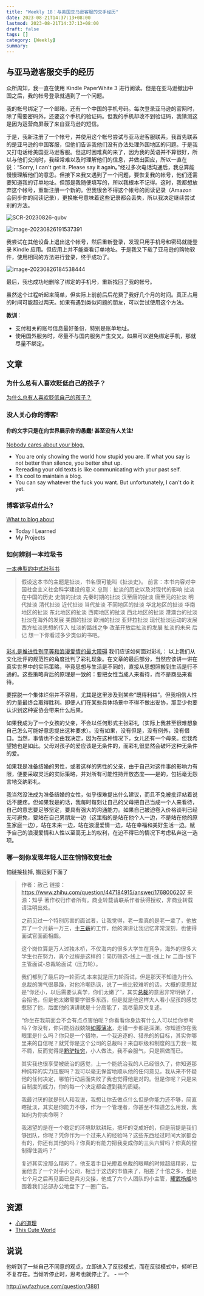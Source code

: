 ```yaml
---
title: "Weekly 18：与美国亚马逊客服的交手经历"
date: 2023-08-21T14:37:13+08:00
lastmod: 2023-08-21T14:37:13+08:00
draft: false
tags: []
category: [Weekly]
summary: 
---
```


## 与亚马逊客服交手的经历

众所周知，我一直在使用 Kindle PaperWhite 3 进行阅读。但是在亚马逊撤出中国之后，我的帐号登录就遇到了一个问题。

我的帐号绑定了一个邮箱，还有一个中国的手机号码。每次登录亚马逊的官网时，除了需要密码外，还要这个手机的验证码。但我的手机却收不到验证码，我猜测这是因为运营商屏蔽了来自亚马逊的短信。

于是，我新注册了一个帐号，并使用这个帐号尝试与亚马逊客服联系。我首先联系的是亚马逊的中国客服，但他们告诉我他们没有办法处理外国地区的问题。于是我又打电话给美国亚马逊客服。但这时困难真的来了，因为我的英语并不算很好，所以与他们交流时，我经常难以及时理解他们的信息，并做出回应，所以一直在说：“Sorry, I can't get it. Please say it again。”经过多次电话沟通后，我总算能慢慢理解他们的意思。但接下来我又遇到了一个问题，要恢复我的帐号，他们还需要知道我的订单地址。但那是我随便填写的，所以我根本不记得。这时，我都想放弃这个帐号，重新注册一个新的。但我很舍不得这个帐号的阅读记录（Amazon 会同步你的阅读记录），更换帐号意味着这些记录都会丢失，所以我决定继续尝试别的方法。

![SCR-20230826-qubv](https://raw.githubusercontent.com/huyixi/Pics/main/uPic/SCR-20230826-qubv.png)

![image-20230826191537391](https://raw.githubusercontent.com/huyixi/Pics/main/uPic/image-20230826191537391.png)

我尝试在其他设备上退出这个帐号，然后重新登录，发现只用手机号和密码就能登录 Kindle 应用。但应用上并不能查看订单地址。于是我又下载了亚马逊的购物软件，使用相同的方法进行登录，终于成功了。

![image-20230826184538444](https://raw.githubusercontent.com/huyixi/Pics/main/uPic/image-20230826184538444.png)

最后，我也成功地删除了绑定的手机号，重新找回了我的帐号。

虽然这个过程听起来简单，但实际上前前后后花费了我好几个月的时间。真正占用的时间可能超过两天。如果有遇到类似问题的朋友，可以尝试使用这个方法。

**教训**：

- 支付相关的账号信息最好备份，特别是账单地址。
- 使用国外服务时，尽量不与国内服务产生交叉。如果可以避免绑定手机，那就尽量不绑定。

## 文章

### 为什么总有人喜欢贬低自己的孩子？

[为什么总有人喜欢贬低自己的孩子？](http://wufazhuce.com/question/3881)

### 没人关心你的博客!

#### 你的文字只是在向世界展示你的愚蠢! 甚至没有人关注!

[Nobody cares about your blog.](https://www.alexmolas.com/2023/07/15/nobody-cares-about-your-blog.html)

- You are only showing the world how stupid you are. If what you say is not better than silence, you better shut up.
- Rereading your old texts is like communicating with your past self.
- It’s cool to maintain a blog.
- You can say whatever the fuck you want. But unfortunately, I can't do it yet.

### 博客该写点什么?

[What to blog about](https://simonwillison.net/2022/Nov/6/what-to-blog-about/)

- Today I Learned
- My Projects

### 如何辨别一本垃圾书

[一本典型的中式社科书](https://darmau.design/article/a-typical-chinese-social-science-book)

> 假设这本书的主题是扯淡，书名很可能叫《扯淡史》。
> 前言：本书内容对中国社会主义社会科学建设的意义
> 总则：扯淡的历史以及对现代的影响
> 扯淡在中国的历史
> 史前的扯淡
> 先秦时期的扯淡
> 汉至唐的扯淡
> 唐至元的扯淡
> 明代扯淡
> 清代扯淡
> 近代扯淡
> 当代扯淡
> 不同地区的扯淡
> 华北地区的扯淡
> 华南地区的扯淡
> 东北地区的扯淡
> 西南地区的扯淡
> 西北地区的扯淡
> 港澳台的扯淡
> 扯淡在海外的发展
> 美国的扯淡
> 欧洲的扯淡
> 亚非拉扯淡
> 现代扯淡运动的发展
> 西方扯淡思想的传入
> 扯淡的路线之争
> 改革开放后扯淡的发展
> 扯淡的未来
> 后记
> 想一下你看过多少类似的书吧。

###

[彩礼是推进性别平等和浪漫爱情的最大障碍](https://stephenleng.com/bride-price/)
我们应该如何面对彩礼：
以上我们从文化批评的规范性的角度批判了彩礼现象。在文章的最后部分，当然应该讲一讲在真实世界中的实际策略，毕竟思想与生活是不同的，直接从思想照搬到生活是行不通的。这些策略背后的原理是一致的：要把女性当成人来看待，而不是商品来看待。

要摆脱一个集体烂俗并不容易，尤其是这里涉及到某些“既得利益”。但我相信人性的力量最终会取得胜利。即便人们在某些具体场景中不得不做出妥协，那至少也要认识到这种妥协会带来什么后果。

如果我成为了一个女孩的父亲，不会以任何形式主张彩礼（实际上我甚至很难想象自己怎么可能好意思提出这种要求）。没有如果，没有但是，没有例外，没有借口。当然，事情也不全由我决定，因为在这种情况下，女儿还有一个母亲。但我希望她也是如此。父母对孩子的爱应该是无条件的，而彩礼很显然会破坏这种无条件的爱。

如果我是准备结婚的男性，或者这样的男性的父亲，由于自己对这件事的影响力有限，便要采取灵活的实际策略，并对所有可能性持开放态度——是的，包括毫无怨言地交纳彩礼。

我当然没法成为准备结婚的女性，似乎很难提出什么建议，而且不免被批评站着说话不腰疼。但如果我是的话，我每时每刻让自己的父母把自己当成一个人来看待，自己的意志要足够坚定，要具有强大的沟通能力。如果自己被迫卷入价格谈判已经无可避免，要站在自己男朋友一边（这里指的是站在他个人一边，不是站在他的原生家庭一边），站在未来一边，站在浪漫爱情一边，站在幸福和美好生活一边。赋予自己的浪漫爱情和人性以至高无上的权利，在迫不得已的情况下考虑私奔这一选项。

### 哪一刻你发现年轻人正在悄悄改变社会

怕链接挂掉, 搬运到下面了

> 作者：赦己
> 链接：https://www.zhihu.com/question/447184915/answer/1768006207
> 来源：知乎
> 著作权归作者所有。商业转载请联系作者获得授权，非商业转载请注明出处。
>
> 之前见过一个特别厉害的面试者，让我觉得，老一辈真的是老一辈了，他放弃了一个月薪一万三，[十三薪](https://www.zhihu.com/search?q=十三薪&search_source=Entity&hybrid_search_source=Entity&hybrid_search_extra={"sourceType"%3A"answer"%2C"sourceId"%3A1768006207})的工作，他的演讲让我记忆非常深刻，也使得面试官面面相觑。
>
> 这个岗位算是万人过独木桥，不仅海内的很多大学生在竞争，海外的很多大学生也在努力，真个过程是这样的：简历筛选-线上一面-线上 hr 二面-线下主管面试-总裁轮面试（压力轮）。
>
> 我们都到了最后的一轮面试,本来就是压力轮面试，但是那天不知道为什么总裁的脾气很暴躁，对他冷嘲热讽，说了一些比较难听的话，大概的意思就是“你还小，以后需要认真学，你们太嫩了”，其实[总裁](https://www.zhihu.com/search?q=总裁&search_source=Entity&hybrid_search_source=Entity&hybrid_search_extra={"sourceType"%3A"answer"%2C"sourceId"%3A1768006207})的意思非常明确了，会招他，但是他太嫩需要学很多东西，但是就是他这样大人看小屁孩的感觉惹怒了他，后面他的演讲就是十分高能了，我尽量原文复述。
>
> “你坐在我前面会不会有点点害怕呢？你看看你身边有什么人可以给你参考吗？你没有，你只能战战兢兢[如履薄冰](https://www.zhihu.com/search?q=如履薄冰&search_source=Entity&hybrid_search_source=Entity&hybrid_search_extra={"sourceType"%3A"answer"%2C"sourceId"%3A1768006207})，走错一步都是深渊。你知道你在我眼里是什么吗？你只是一个猎物，一个我追逐的、猎杀的的目标，其实你哪里来的自信呢？就凭你是这个公司的总裁吗？来自职级和制度的压力我一概不屑，反而觉得是[黔驴技穷](https://www.zhihu.com/search?q=黔驴技穷&search_source=Entity&hybrid_search_source=Entity&hybrid_search_extra={"sourceType"%3A"answer"%2C"sourceId"%3A1768006207})，小人做法，我不会服气，只是照做而已。
>
> 其实我也很享受被统治的感觉，上一个能统治我的人已经很久了，你知道那种纯粹的实力压服吗？我可以毫无保留地顺从他的任何意见，我从来不怀疑他的任何决定，哪怕行动后面失败了我也觉得他是对的。但是你呢？只是来自制度的威力，你的每一个决定都会遭到我的质疑。
>
> 我最讨厌的就是别人和我说，我想让你去做点什么但是你能力还不够，简直瞎扯淡，其实是你能力不够，作为一个管理者，你甚至不知道怎么用我，我如何为你卖命啊？
>
> 我渴望的是在一个稳定的环境默默耕耘，把坏的变成好的，但是前提是我们够团队，你呢？凭你作为一个过来人的经验吗？这些东西经过时间大家都会有的，你还有其他的吗？你真的有能力把我变成你的三头六臂吗？你真的控制得住我吗？”
>
> 复述其实没那么精彩了，他支着手目光瞪着总裁的眼睛的时候超级精彩，后面他去了一个对手小公司，相当于这边的市值来了，相差了十倍之多，但是七个月之后再见面已是兵刃交接，他成了六个人团队的小主管，[耀武扬威](https://www.zhihu.com/search?q=耀武扬威&search_source=Entity&hybrid_search_source=Entity&hybrid_search_extra={"sourceType"%3A"answer"%2C"sourceId"%3A1768006207})地围着我们总部办公地盘下了一圈广告。

## 资源

- [心的道理](https://stephenleng.com/)
- [This Cute World](https://thiscute.world/)

## 说说

他听到了一些自己不同意的观点，立即进入了反驳模式，而在反驳模式中，倾听已不复存在。当倾听停止时，思考也就停止了。 - 一个

http://wufazhuce.com/question/3881
